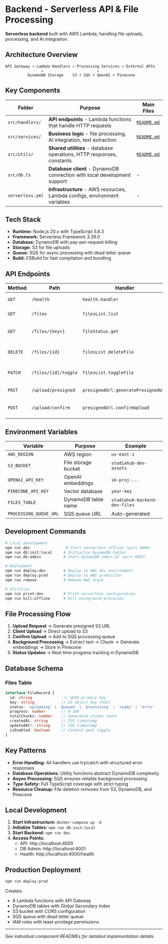 # Backend - Serverless API & File Processing

**Serverless backend** built with AWS Lambda, handling file uploads, processing, and AI integration.

## Architecture Overview

```
API Gateway → Lambda Handlers → Processing Services → External APIs
                ↓                        ↓
          DynamoDB Storage    S3 + SQS + OpenAI + Pinecone
```

## Key Components

| Folder | Purpose | Main Files |
|--------|---------|------------|
| `src/handlers/` | **API endpoints** - Lambda functions that handle HTTP requests | [`README.md`](src/handlers/README.md) |
| `src/services/` | **Business logic** - file processing, AI integration, text extraction | [`README.md`](src/services/README.md) |
| `src/utils/` | **Shared utilities** - database operations, HTTP responses, constants | [`README.md`](src/utils/README.md) |
| `src/db.ts` | **Database client** - DynamoDB connection with local development support | - |
| `serverless.yml` | **Infrastructure** - AWS resources, Lambda configs, environment variables | - |

## Tech Stack

- **Runtime:** Node.js 20.x with TypeScript 5.6.3
- **Framework:** Serverless Framework 3.39.0
- **Database:** DynamoDB with pay-per-request billing
- **Storage:** S3 for file uploads
- **Queue:** SQS for async processing with dead letter queue
- **Build:** ESBuild for fast compilation and bundling

## API Endpoints

| Method | Path | Handler | Purpose |
|--------|------|---------|---------|
| `GET` | `/health` | `health.handler` | System health check |
| `GET` | `/files` | `filesList.list` | List processed files |
| `GET` | `/files/{key+}` | `fileStatus.get` | Get file processing status |
| `DELETE` | `/files/{id}` | `filesList.deleteFile` | Delete file from all systems |
| `PATCH` | `/files/{id}/toggle` | `filesList.toggleFile` | Enable/disable in context pool |
| `POST` | `/upload/presigned` | `presignedUrl.generatePresignedUrl` | Get S3 upload URL |
| `POST` | `/upload/confirm` | `presignedUrl.confirmUpload` | Trigger processing after upload |

## Environment Variables

| Variable | Purpose | Example |
|----------|---------|---------|
| `AWS_REGION` | AWS region | `us-east-1` |
| `S3_BUCKET` | File storage bucket | `studiahub-dev-assets` |
| `OPENAI_API_KEY` | OpenAI embeddings | `sk-proj-...` |
| `PINECONE_API_KEY` | Vector database | `your-key` |
| `FILES_TABLE` | DynamoDB table name | `studiahub-backend-dev-files` |
| `PROCESSING_QUEUE_URL` | SQS queue URL | Auto-generated |

## Development Commands

```bash
# Local development
npm run dev                # Start serverless offline (port 4000)
npm run db:init:local     # Initialize DynamoDB tables
npm run db:admin          # Start DynamoDB admin UI (port 8001)

# Deployment
npm run deploy:dev        # Deploy to AWS dev environment
npm run deploy:prod       # Deploy to AWS production
npm run remove            # Remove AWS stack

# Utilities
npm run print:dev         # Print serverless configuration
npm run kill:offline      # Kill background processes
```

## File Processing Flow

1. **Upload Request** → Generate presigned S3 URL
2. **Client Upload** → Direct upload to S3
3. **Confirm Upload** → Add to SQS processing queue
4. **Background Processing** → Extract text → Chunk → Generate embeddings → Store in Pinecone
5. **Status Updates** → Real-time progress tracking in DynamoDB

## Database Schema

### Files Table
```typescript
interface FileRecord {
  id: string              // UUID primary key
  key: string            // S3 object key (GSI)
  status: 'uploading' | 'queued' | 'processing' | 'ready' | 'error'
  progress: number       // 0-100
  totalChunks: number    // Generated chunks count
  createdAt: string      // ISO timestamp
  updatedAt?: string     // ISO timestamp
  isEnabled: boolean     // Context pool toggle
}
```

## Key Patterns

- **Error Handling:** All handlers use try/catch with structured error responses
- **Database Operations:** Utility functions abstract DynamoDB complexity
- **Async Processing:** SQS ensures reliable background processing
- **Type Safety:** Full TypeScript coverage with strict typing
- **Resource Cleanup:** File deletion removes from S3, DynamoDB, and Pinecone

## Local Development

1. **Start Infrastructure:** `docker-compose up -d`
2. **Initialize Tables:** `npm run db:init:local`  
3. **Start Backend:** `npm run dev`
4. **Access Points:**
   - API: http://localhost:4000
   - DB Admin: http://localhost:8001
   - Health: http://localhost:4000/health

## Production Deployment

```bash
npm run deploy:prod
```

Creates:
- 6 Lambda functions with API Gateway
- DynamoDB tables with Global Secondary Index
- S3 bucket with CORS configuration
- SQS queue with dead letter queue
- IAM roles with least-privilege permissions

---

*See individual component READMEs for detailed implementation details.*
